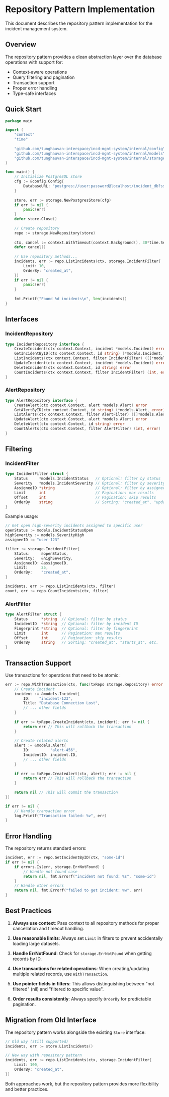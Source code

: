 # Repository Pattern Implementation

This document describes the repository pattern implementation for the incident management system.

## Overview

The repository pattern provides a clean abstraction layer over the database operations with support for:
- Context-aware operations
- Query filtering and pagination
- Transaction support
- Proper error handling
- Type-safe interfaces

## Quick Start

```go
package main

import (
    "context"
    "time"
    
    "github.com/tunghauvan-interspace/incd-mgnt-system/internal/config"
    "github.com/tunghauvan-interspace/incd-mgnt-system/internal/models"
    "github.com/tunghauvan-interspace/incd-mgnt-system/internal/storage"
)

func main() {
    // Initialize PostgreSQL store
    cfg := &config.Config{
        DatabaseURL: "postgres://user:password@localhost/incident_db?sslmode=disable",
    }
    
    store, err := storage.NewPostgresStore(cfg)
    if err != nil {
        panic(err)
    }
    defer store.Close()
    
    // Create repository
    repo := storage.NewRepository(store)
    
    ctx, cancel := context.WithTimeout(context.Background(), 30*time.Second)
    defer cancel()
    
    // Use repository methods...
    incidents, err := repo.ListIncidents(ctx, storage.IncidentFilter{
        Limit: 10,
        OrderBy: "created_at",
    })
    if err != nil {
        panic(err)
    }
    
    fmt.Printf("Found %d incidents\n", len(incidents))
}
```

## Interfaces

### IncidentRepository

```go
type IncidentRepository interface {
    CreateIncident(ctx context.Context, incident *models.Incident) error
    GetIncidentByID(ctx context.Context, id string) (*models.Incident, error)
    ListIncidents(ctx context.Context, filter IncidentFilter) ([]*models.Incident, error)
    UpdateIncident(ctx context.Context, incident *models.Incident) error
    DeleteIncident(ctx context.Context, id string) error
    CountIncidents(ctx context.Context, filter IncidentFilter) (int, error)
}
```

### AlertRepository

```go
type AlertRepository interface {
    CreateAlert(ctx context.Context, alert *models.Alert) error
    GetAlertByID(ctx context.Context, id string) (*models.Alert, error)
    ListAlerts(ctx context.Context, filter AlertFilter) ([]*models.Alert, error)
    UpdateAlert(ctx context.Context, alert *models.Alert) error
    DeleteAlert(ctx context.Context, id string) error
    CountAlerts(ctx context.Context, filter AlertFilter) (int, error)
}
```

## Filtering

### IncidentFilter

```go
type IncidentFilter struct {
    Status     *models.IncidentStatus   // Optional: filter by status
    Severity   *models.IncidentSeverity // Optional: filter by severity
    AssigneeID *string                  // Optional: filter by assignee
    Limit      int                      // Pagination: max results
    Offset     int                      // Pagination: skip results
    OrderBy    string                   // Sorting: "created_at", "updated_at", etc.
}
```

Example usage:

```go
// Get open high-severity incidents assigned to specific user
openStatus := models.IncidentStatusOpen
highSeverity := models.SeverityHigh
assigneeID := "user-123"

filter := storage.IncidentFilter{
    Status:     &openStatus,
    Severity:   &highSeverity,
    AssigneeID: &assigneeID,
    Limit:      25,
    OrderBy:    "created_at",
}

incidents, err := repo.ListIncidents(ctx, filter)
count, err := repo.CountIncidents(ctx, filter)
```

### AlertFilter

```go
type AlertFilter struct {
    Status      *string  // Optional: filter by status
    IncidentID  *string  // Optional: filter by incident ID
    Fingerprint *string  // Optional: filter by fingerprint
    Limit       int      // Pagination: max results
    Offset      int      // Pagination: skip results
    OrderBy     string   // Sorting: "created_at", "starts_at", etc.
}
```

## Transaction Support

Use transactions for operations that need to be atomic:

```go
err := repo.WithTransaction(ctx, func(txRepo storage.Repository) error {
    // Create incident
    incident := &models.Incident{
        ID:    "incident-123",
        Title: "Database Connection Lost",
        // ... other fields
    }
    
    if err := txRepo.CreateIncident(ctx, incident); err != nil {
        return err // This will rollback the transaction
    }
    
    // Create related alerts
    alert := &models.Alert{
        ID:         "alert-456", 
        IncidentID: incident.ID,
        // ... other fields
    }
    
    if err := txRepo.CreateAlert(ctx, alert); err != nil {
        return err // This will rollback the transaction
    }
    
    return nil // This will commit the transaction
})

if err != nil {
    // Handle transaction error
    log.Printf("Transaction failed: %v", err)
}
```

## Error Handling

The repository returns standard errors:

```go
incident, err := repo.GetIncidentByID(ctx, "some-id")
if err != nil {
    if errors.Is(err, storage.ErrNotFound) {
        // Handle not found case
        return nil, fmt.Errorf("incident not found: %s", "some-id")
    }
    // Handle other errors
    return nil, fmt.Errorf("failed to get incident: %w", err)
}
```

## Best Practices

1. **Always use context**: Pass context to all repository methods for proper cancellation and timeout handling.

2. **Use reasonable limits**: Always set `Limit` in filters to prevent accidentally loading large datasets.

3. **Handle ErrNotFound**: Check for `storage.ErrNotFound` when getting records by ID.

4. **Use transactions for related operations**: When creating/updating multiple related records, use `WithTransaction`.

5. **Use pointer fields in filters**: This allows distinguishing between "not filtered" (nil) and "filtered to specific value".

6. **Order results consistently**: Always specify `OrderBy` for predictable pagination.

## Migration from Old Interface

The repository pattern works alongside the existing `Store` interface:

```go
// Old way (still supported)
incidents, err := store.ListIncidents()

// New way with repository pattern
incidents, err := repo.ListIncidents(ctx, storage.IncidentFilter{
    Limit: 100,
    OrderBy: "created_at",
})
```

Both approaches work, but the repository pattern provides more flexibility and better practices.